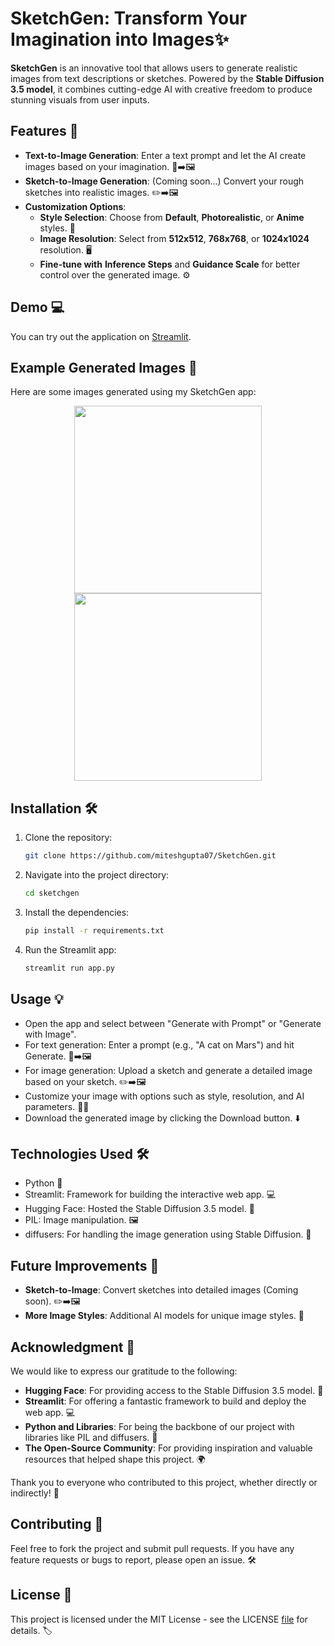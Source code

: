 # SketchGen: Transform Your Imagination into Images✨

**SketchGen** is an innovative tool that allows users to generate realistic images from text descriptions or sketches. Powered by the **Stable Diffusion 3.5 model**, it combines cutting-edge AI with creative freedom to produce stunning visuals from user inputs.

## Features 🚀

- **Text-to-Image Generation**: Enter a text prompt and let the AI create images based on your imagination. 📝➡️🖼️
- **Sketch-to-Image Generation**: (Coming soon...) Convert your rough sketches into realistic images. ✏️➡️🖼️
- **Customization Options**:
  - **Style Selection**: Choose from **Default**, **Photorealistic**, or **Anime** styles. 🎨
  - **Image Resolution**: Select from **512x512**, **768x768**, or **1024x1024** resolution. 🖥️
  - **Fine-tune with** **Inference Steps** and **Guidance Scale** for better control over the generated image. ⚙️

## Demo 💻

You can try out the application on [Streamlit](https://sketchgen.streamlit.app/).

## Example Generated Images 📸

Here are some images generated using my SketchGen app:

<p align="center">
    <img src="https://github.com/user-attachments/assets/9664c890-1dee-46fe-a6b7-1731a73967b9" width="300" />
    <img src="https://github.com/user-attachments/assets/bd81e854-aace-459c-8413-85f2780dea95" width="300" />
</p>

## Installation 🛠️

1. Clone the repository:
   ```bash
   git clone https://github.com/miteshgupta07/SketchGen.git
   ```
2. Navigate into the project directory:
   ```bash
   cd sketchgen
   ```
3. Install the dependencies:
   ```bash
   pip install -r requirements.txt
   ```

5. Run the Streamlit app:
   ```bash
   streamlit run app.py
   ```



## Usage 💡

- Open the app and select between "Generate with Prompt" or "Generate with Image".
- For text generation: Enter a prompt (e.g., "A cat on Mars") and hit Generate. 📝➡️🖼️
- For image generation: Upload a sketch and generate a detailed image based on your sketch. ✏️➡️🖼️
- Customize your image with options such as style, resolution, and AI parameters. 🎨🔧
- Download the generated image by clicking the Download button. ⬇️

## Technologies Used 🛠️

- Python 🐍
- Streamlit: Framework for building the interactive web app. 💻
- Hugging Face: Hosted the Stable Diffusion 3.5 model. 🤗
- PIL: Image manipulation. 🖼️
- diffusers: For handling the image generation using Stable Diffusion. 💨

## Future Improvements 🚧

- **Sketch-to-Image**: Convert sketches into detailed images (Coming soon). ✏️➡️🖼️
- **More Image Styles**: Additional AI models for unique image styles. 🎨

## Acknowledgment 🙏

We would like to express our gratitude to the following:

- **Hugging Face**: For providing access to the Stable Diffusion 3.5 model. 🤗
- **Streamlit**: For offering a fantastic framework to build and deploy the web app. 💻
- **Python and Libraries**: For being the backbone of our project with libraries like PIL and diffusers. 🐍
- **The Open-Source Community**: For providing inspiration and valuable resources that helped shape this project. 🌍

Thank you to everyone who contributed to this project, whether directly or indirectly! 🙌


## Contributing 🤝

Feel free to fork the project and submit pull requests. If you have any feature requests or bugs to report, please open an issue. 🛠️

## License 📜

This project is licensed under the MIT License - see the LICENSE [file](https://github.com/miteshgupta07/SketchGen/blob/main/LICENSE) for details. 🏷️
